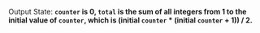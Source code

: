 Output State: **`counter` is 0, `total` is the sum of all integers from 1 to the initial value of `counter`, which is (initial `counter` * (initial `counter` + 1)) / 2.**